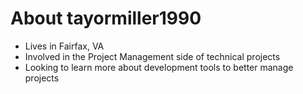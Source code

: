 # About tayormiller1990

- Lives in Fairfax, VA
- Involved in the Project Management side of technical projects
- Looking to learn more about development tools to better manage projects
